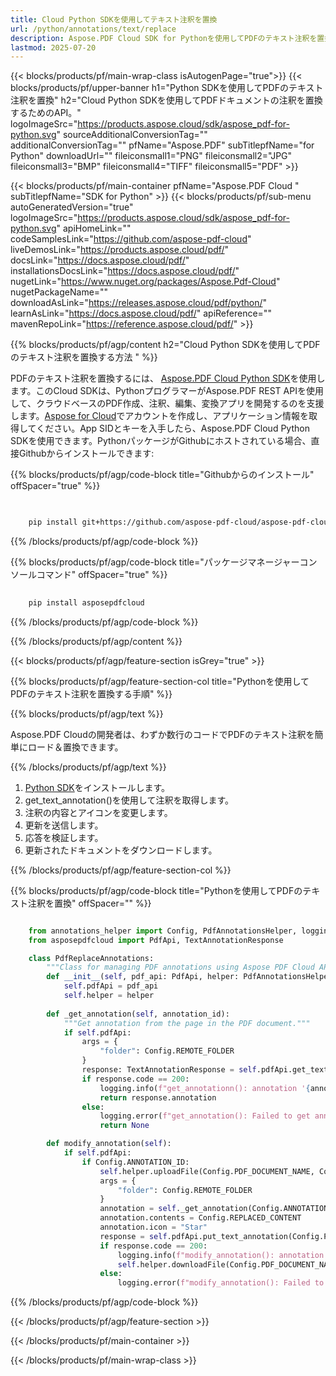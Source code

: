 ```yaml
---
title: Cloud Python SDKを使用してテキスト注釈を置換
url: /python/annotations/text/replace
description: Aspose.PDF Cloud SDK for Pythonを使用してPDFのテキスト注釈を置換します。
lastmod: 2025-07-20
---
```


{{< blocks/products/pf/main-wrap-class isAutogenPage="true">}}
{{< blocks/products/pf/upper-banner h1="Python SDKを使用してPDFのテキスト注釈を置換" h2="Cloud Python SDKを使用してPDFドキュメントの注釈を置換するためのAPI。" logoImageSrc="https://products.aspose.cloud/sdk/aspose_pdf-for-python.svg" sourceAdditionalConversionTag="" additionalConversionTag="" pfName="Aspose.PDF" subTitlepfName="for Python" downloadUrl="" fileiconsmall1="PNG" fileiconsmall2="JPG" fileiconsmall3="BMP" fileiconsmall4="TIFF" fileiconsmall5="PDF" >}}

{{< blocks/products/pf/main-container pfName="Aspose.PDF Cloud " subTitlepfName="SDK for Python" >}}
{{< blocks/products/pf/sub-menu autoGeneratedVersion="true" logoImageSrc="https://products.aspose.cloud/sdk/aspose_pdf-for-python.svg" apiHomeLink="" codeSamplesLink="https://github.com/aspose-pdf-cloud" liveDemosLink="https://products.aspose.cloud/pdf/" docsLink="https://docs.aspose.cloud/pdf/" installationsDocsLink="https://docs.aspose.cloud/pdf/" nugetLink="https://www.nuget.org/packages/Aspose.Pdf-Cloud" nugetPackageName="" downloadAsLink="https://releases.aspose.cloud/pdf/python/" learnAsLink="https://docs.aspose.cloud/pdf/" apiReference="" mavenRepoLink="https://reference.aspose.cloud/pdf/" >}}

{{% blocks/products/pf/agp/content h2="Cloud Python SDKを使用してPDFのテキスト注釈を置換する方法 " %}}

PDFのテキスト注釈を置換するには、
[Aspose.PDF Cloud Python SDK](https://products.aspose.cloud/pdf/python/)を使用します。このCloud SDKは、PythonプログラマーがAspose.PDF REST APIを使用して、クラウドベースのPDF作成、注釈、編集、変換アプリを開発するのを支援します。[Aspose for Cloud](https://dashboard.aspose.cloud/#/apps)でアカウントを作成し、アプリケーション情報を取得してください。App SIDとキーを入手したら、Aspose.PDF Cloud Python SDKを使用できます。PythonパッケージがGithubにホストされている場合、直接Githubからインストールできます:

{{% blocks/products/pf/agp/code-block title="Githubからのインストール" offSpacer="true" %}}

```bash

     
    pip install git+https://github.com/aspose-pdf-cloud/aspose-pdf-cloud-python.git


```

{{% /blocks/products/pf/agp/code-block %}}

{{% blocks/products/pf/agp/code-block title="パッケージマネージャーコンソールコマンド" offSpacer="true" %}}

```bash
     
    pip install asposepdfcloud

```

{{% /blocks/products/pf/agp/code-block %}}

{{% /blocks/products/pf/agp/content %}}

{{< blocks/products/pf/agp/feature-section isGrey="true" >}}

{{% blocks/products/pf/agp/feature-section-col title="Pythonを使用してPDFのテキスト注釈を置換する手順" %}}

{{% blocks/products/pf/agp/text %}}

Aspose.PDF Cloudの開発者は、わずか数行のコードでPDFのテキスト注釈を簡単にロード＆置換できます。

{{% /blocks/products/pf/agp/text %}}

1. [Python SDK](https://pypi.org/project/asposepdfcloud/)をインストールします。
1. get_text_annotation()を使用して注釈を取得します。
1. 注釈の内容とアイコンを変更します。
1. 更新を送信します。
1. 応答を検証します。
1. 更新されたドキュメントをダウンロードします。

{{% /blocks/products/pf/agp/feature-section-col %}}

{{% blocks/products/pf/agp/code-block title="Pythonを使用してPDFのテキスト注釈を置換" offSpacer="" %}}

```python

    from annotations_helper import Config, PdfAnnotationsHelper, logging
    from asposepdfcloud import PdfApi, TextAnnotationResponse

    class PdfReplaceAnnotations:
        """Class for managing PDF annotations using Aspose PDF Cloud API."""
        def __init__(self, pdf_api: PdfApi, helper: PdfAnnotationsHelper):
            self.pdfApi = pdf_api
            self.helper = helper
            
        def _get_annotation(self, annotation_id):
            """Get annotation from the page in the PDF document."""
            if self.pdfApi:
                args = {
                    "folder": Config.REMOTE_FOLDER
                }
                response: TextAnnotationResponse = self.pdfApi.get_text_annotation(Config.PDF_DOCUMENT_NAME, annotation_id, **args)
                if response.code == 200:
                    logging.info(f"get_annotationn(): annotation '{annotation_id}' successfully found '{response.annotation.contents}' in the document '{Config.PDF_DOCUMENT_NAME}'.")
                    return response.annotation
                else:
                    logging.error(f"get_annotation(): Failed to get annotation in the document. Response code: {response.code}")
                    return None

        def modify_annotation(self):
            if self.pdfApi:
                if Config.ANNOTATION_ID:
                    self.helper.uploadFile(Config.PDF_DOCUMENT_NAME, Config.LOCAL_FOLDER, Config.REMOTE_FOLDER)
                    args = {
                        "folder": Config.REMOTE_FOLDER
                    }
                    annotation = self._get_annotation(Config.ANNOTATION_ID)
                    annotation.contents = Config.REPLACED_CONTENT
                    annotation.icon = "Star"
                    response = self.pdfApi.put_text_annotation(Config.PDF_DOCUMENT_NAME, Config.ANNOTATION_ID, annotation, **args)
                    if response.code == 200:
                        logging.info(f"modify_annotation(): annotation '{annotation.id}' successfully modified in the document '{Config.PDF_DOCUMENT_NAME}'.")
                        self.helper.downloadFile(Config.PDF_DOCUMENT_NAME, Config.LOCAL_RESULT_DOCUMENT_NAME, Config.LOCAL_FOLDER, Config.REMOTE_FOLDER, "replaced_annotatiom_")
                    else:
                        logging.error(f"modify_annotation(): Failed to modify annotation in the document. Response code: {response.code}")
```

{{% /blocks/products/pf/agp/code-block %}}

{{< /blocks/products/pf/agp/feature-section >}}

{{< /blocks/products/pf/main-container >}}

{{< /blocks/products/pf/main-wrap-class >}}
